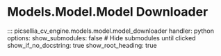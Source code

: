 # Models.Model.Model Downloader

::: picsellia_cv_engine.models.model.model_downloader
    handler: python
    options:
        show_submodules: false  # Hide submodules until clicked
        show_if_no_docstring: true
        show_root_heading: true
